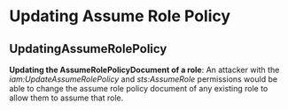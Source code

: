 # Updating Assume Role Policy

## UpdatingAssumeRolePolicy

**Updating the AssumeRolePolicyDocument of a role**: An attacker with the _iam:UpdateAssumeRolePolicy_ and _sts:AssumeRole_ permissions would be able to change the assume role policy document of any existing role to allow them to assume that role.
